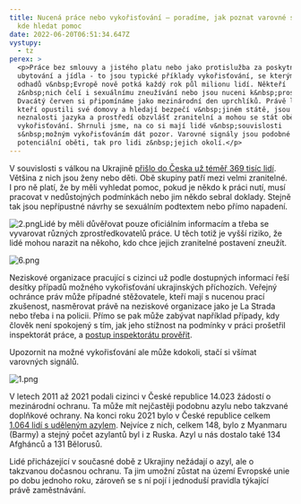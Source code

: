 ```yaml
---
title: Nucená práce nebo vykořisťování – poradíme, jak poznat varovné signály a
  kde hledat pomoc
date: 2022-06-20T06:51:34.647Z
vystupy:
  - tz
perex: >
  <p>Práce bez smlouvy a jistého platu nebo jako protislužba za poskytnutí
  ubytování a jídla - to jsou typické příklady vykořisťování, se kterým se podle
  odhadů v&nbsp;Evropě nově potká každý rok půl milionu lidí. Někteří
  z&nbsp;nich čelí i sexuálnímu zneužívání nebo jsou nuceni k&nbsp;prostituci.
  Dvacátý červen si připomínáme jako mezinárodní den uprchlíků. Právě lidé,
  kteří opustili své domovy a hledají bezpečí v&nbsp;jiném státě, jsou i kvůli
  neznalosti jazyka a prostředí obzvlášť zranitelní a mohou se stát oběťmi
  vykořisťování. Shrnuli jsme, na co si mají lidé v&nbsp;souvislosti
  s&nbsp;možným vykořisťováním dát pozor. Varovné signály jsou podobné jak pro
  potenciální oběti, tak pro lidi z&nbsp;jejich okolí.</p>
---
```

<p>V&nbsp;souvislosti s&nbsp;válkou na Ukrajině <a href="https://www.mvcr.cz/clanek/statistika-v-souvislosti-s-valkou-na-ukrajine-archiv.aspx">přišlo do Česka už téměř 369 tisíc lidí</a>. Většina z&nbsp;nich jsou ženy nebo děti. Obě skupiny patří mezi velmi zranitelné. I pro ně platí, že by měli vyhledat pomoc, pokud je někdo k&nbsp;práci nutí, musí pracovat v&nbsp;nedůstojných podmínkách nebo jim někdo sebral doklady. Stejně tak jsou nepřípustné návrhy se sexuálním podtextem nebo přímo napadení.</p>

<p><img alt="2.png" src="https://www.ochrance.cz/aktualne/nucena_prace_nebo_vykoristovani_poradime_jak_poznat_varovne_signaly_a_kde_hledat_pomoc/2.png" />Lidé by měli důvěřovat pouze oficiálním informacím a třeba se vyvarovat různých zprostředkovatelů práce. U těch totiž je vyšší riziko, že lidé mohou narazit na někoho, kdo chce jejich zranitelné postavení zneužít. &nbsp;</p>

<p><img alt="6.png" src="https://www.ochrance.cz/aktualne/nucena_prace_nebo_vykoristovani_poradime_jak_poznat_varovne_signaly_a_kde_hledat_pomoc/6.png" /></p>

<p>Neziskové organizace pracující s&nbsp;cizinci už podle dostupných informací řeší desítky případů možného vykořisťování&nbsp;ukrajinských příchozích. Veřejný ochránce práv může případné stěžovatele, kteří mají s&nbsp;nucenou prací zkušenost, nasměrovat právě na neziskové organizace jako je La Strada nebo třeba i na policii. Přímo se pak může zabývat například případy, kdy člověk není spokojený s&nbsp;tím, jak jeho stížnost na podmínky v&nbsp;práci prošetřil inspektorát práce, a <a href="https://www.ochrance.cz/letaky/pracovnepravni-vztahy/pracovnepravni-vztahy.pdf">postup inspektorátu prověřit</a>.</p>

<p>Upozornit na možné vykořisťování ale může kdokoli, stačí si všímat varovných signálů.</p>

<p><img alt="1.png" src="https://www.ochrance.cz/aktualne/nucena_prace_nebo_vykoristovani_poradime_jak_poznat_varovne_signaly_a_kde_hledat_pomoc/1.png" /></p>

<p>V letech 2011 až 2021 podali cizinci v&nbsp;České republice 14.023 žádostí o mezinárodní ochranu. Ta může mít nejčastěji podobnu azylu nebo takzvané doplňkové ochrany. Na konci roku 2021 bylo v&nbsp;České republice celkem <a href="https://www.mvcr.cz/clanek/souhrnna-zprava-o-mezinarodni-ochrane-za-rok-2021.aspx">1.064 lidí s uděleným azylem</a>. Nejvíce z&nbsp;nich, celkem 148, bylo z&nbsp;Myanmaru (Barmy) a stejný počet azylantů byl i z&nbsp;Ruska. Azyl u nás dostalo také 134 Afghánců a 131 Bělorusů.</p>

<p>Lidé přicházející v&nbsp;současné době z&nbsp;Ukrajiny nežádají o azyl, ale o takzvanou dočasnou ochranu. Ta jim umožní zůstat na území Evropské unie po dobu jednoho roku, zároveň se s&nbsp;ní pojí i jednoduší pravidla týkající právě zaměstnávání.</p>
